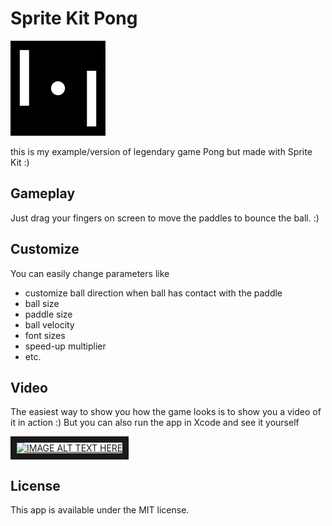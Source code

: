 Sprite Kit Pong
=========================

![Icon](https://github.com/bozidarsevo/sprite-kit-pong/blob/master/Sprite%20Kit%20Pong/Images.xcassets/AppIcon.appiconset/Icon76%402x.png)

this is my example/version of legendary game Pong but made with Sprite Kit :)

## Gameplay

Just drag your fingers on screen to move the paddles to bounce the ball. :)

## Customize

You can easily change parameters like
* customize ball direction when ball has contact with the paddle
* ball size
* paddle size
* ball velocity
* font sizes
* speed-up multiplier
* etc.

## Video

The easiest way to show you how the game looks is to show you a video of it in action :)
But you can also run the app in Xcode and see it yourself

<a href="http://www.youtube.com/watch?feature=player_embedded&v=YOUTUBE_VIDEO_ID_HERE
" target="_blank"><img src="http://img.youtube.com/vi/YOUTUBE_VIDEO_ID_HERE/0.jpg" 
alt="IMAGE ALT TEXT HERE" width="240" height="180" border="10" /></a>

## License

This app is available under the MIT license.